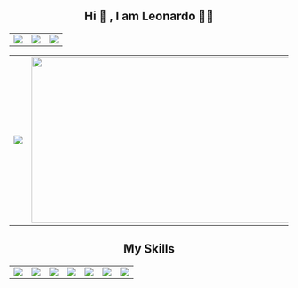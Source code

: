 
<h2 align="center">Hi 👋 , I am Leonardo 👨‍💻 </h2> 

 <table align="center"> 
  <td>
  <center> <img src="https://img.shields.io/badge/LinkedIn-0077B5?style=for-the-badge&logo=linkedin&logoColor=white"></center>
  </td>
  <td>
   <img src="https://img.shields.io/badge/Instagram-E4405F?style=for-the-badge&logo=instagram&logoColor=white">
  </td>
  <td>
   <img src="https://img.shields.io/badge/GitHub-100000?style=for-the-badge&logo=github&logoColor=white">
  </td>
 </table>
 <table  border-bottom"0px" position="center">
  <td width="550px"> 
   <img src="https://c.tenor.com/3bTxZ4HdrysAAAAC/pixels-neon.gif">
  </td>
 
  <td textAlign="center">
   <img src="https://github-readme-stats.vercel.app/api/top-langs/?username=le0henr1que" width="500px" height="300px">
  </td>
 </table>

<h2 align="center">My Skills </h2> 
<center>
<table align="center">
 <td>
  <img src="https://img.shields.io/badge/Python-3776AB?style=for-the-badge&logo=python&logoColor=white">
 </td>
  <td>
  <img src="https://img.shields.io/badge/HTML5-E34F26?style=for-the-badge&logo=html5&logoColor=white">
 </td>
  <td>
  <img src="https://img.shields.io/badge/CSS3-1572B6?style=for-the-badge&logo=css3&logoColor=white">
 </td>
   <td>
  <img src="https://img.shields.io/badge/JavaScript-323330?style=for-the-badge&logo=javascript&logoColor=F7DF1E">
 </td>
  <td>
  <img src="https://img.shields.io/badge/PHP-777BB4?style=for-the-badge&logo=php&logoColor=white">
 </td>
   <td>
  <img src="https://img.shields.io/badge/json-5E5C5C?style=for-the-badge&logo=json&logoColor=white">
 </td>
  <td>
  <img src="https://img.shields.io/badge/PLSQL-F80000?style=for-the-badge&logo=oracle&logoColor=black">
 </td>
</table>
</center>

